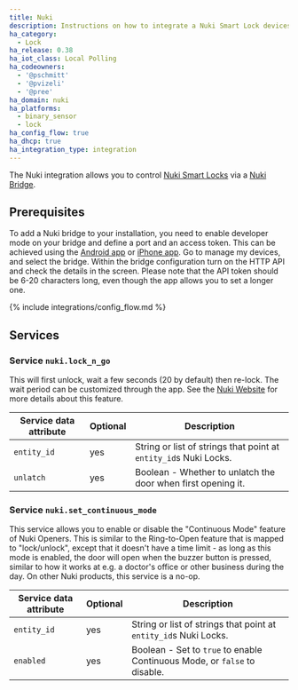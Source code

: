 ```yaml
---
title: Nuki
description: Instructions on how to integrate a Nuki Smart Lock devices.
ha_category:
  - Lock
ha_release: 0.38
ha_iot_class: Local Polling
ha_codeowners:
  - '@pschmitt'
  - '@pvizeli'
  - '@pree'
ha_domain: nuki
ha_platforms:
  - binary_sensor
  - lock
ha_config_flow: true
ha_dhcp: true
ha_integration_type: integration
---
```


The Nuki integration allows you to control [Nuki Smart Locks](https://nuki.io/en/smart-lock/) via a [Nuki Bridge](https://nuki.io/en/bridge/).

## Prerequisites

To add a Nuki bridge to your installation, you need to enable developer mode on your bridge and define a port and an access token. This can be achieved using the [Android app](https://play.google.com/store/apps/details?id=io.nuki) or [iPhone app](https://apps.apple.com/app/nuki-smart-lock/id1044998081). Go to manage my devices, and select the bridge. Within the bridge configuration turn on the HTTP API and check the details in the screen. Please note that the API token should be 6-20 characters long, even though the app allows you to set a longer one.

{% include integrations/config_flow.md %}

## Services

### Service `nuki.lock_n_go`

This will first unlock, wait a few seconds (20 by default) then re-lock. The wait period can be customized through the app.
See the [Nuki Website](https://nuki.io/en/support/smart-lock/sl-features/locking-with-the-smart-lock/) for more details about this feature.

| Service data attribute | Optional | Description |
| ---------------------- | -------- | ----------- |
| `entity_id` | yes | String or list of strings that point at `entity_id`s Nuki Locks.
| `unlatch` | yes | Boolean - Whether to unlatch the door when first opening it.

### Service `nuki.set_continuous_mode`

This service allows you to enable or disable the "Continuous Mode" feature of Nuki Openers. This is similar to the Ring-to-Open feature that is mapped to "lock/unlock", except that it doesn't have a time limit - as long as this mode is enabled, the door will open when the buzzer button is pressed, similar to how it works at e.g. a doctor's office or other business during the day. On other Nuki products, this service is a no-op.

| Service data attribute | Optional | Description |
| ---------------------- | -------- | ----------- |
| `entity_id` | yes | String or list of strings that point at `entity_id`s Nuki Locks.
| `enabled` | yes | Boolean - Set to `true` to enable Continuous Mode, or `false` to disable.
